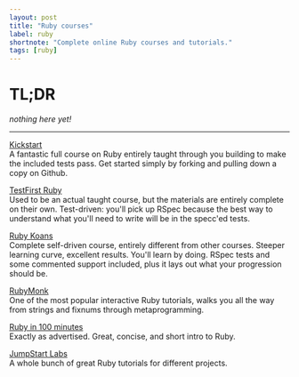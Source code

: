 ```yaml
---
layout: post
title: "Ruby courses"
label: ruby
shortnote: "Complete online Ruby courses and tutorials."
tags: [ruby]
---
```


# TL;DR
*nothing here yet!*

<hr>

[Kickstart](https://github.com/JoshCheek/ruby-kickstart)  
A fantastic full course on Ruby entirely taught through you building to make the included tests pass. Get started simply by forking and pulling down a copy on Github.  

[TestFirst Ruby](https://github.com/appacademy/test-first-ruby)  
Used to be an actual taught course, but the materials are entirely complete on their own. Test-driven: you'll pick up RSpec because the best way to understand what you'll need to write will be in the specc'ed tests.

[Ruby Koans](http://rubykoans.com/)  
Complete self-driven course, entirely different from other courses. Steeper learning curve, excellent results. You'll learn by doing. RSpec tests and some commented support included, plus it lays out what your progression should be.

[RubyMonk](https://rubymonk.com/)  
One of the most popular interactive Ruby tutorials, walks you all the way from strings and fixnums through metaprogramming.

[Ruby in 100 minutes](http://tutorials.jumpstartlab.com/projects/ruby_in_100_minutes.html)  
Exactly as advertised. Great, concise, and short intro to Ruby.

[JumpStart Labs](http://tutorials.jumpstartlab.com/)  
A whole bunch of great Ruby tutorials for different projects.
